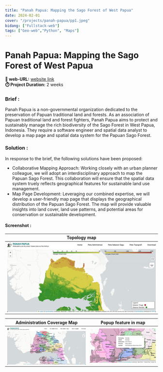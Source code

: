 ```yaml
---
title: "Panah Papua: Mapping the Sago Forest of West Papua"
date: 2024-02-01
cover: "/projects/panah-papua/pp1.jpeg"
bidang: ["Fullstack-web"]
tags: ["Geo-web","Python", "Maps"]
---
```


# Panah Papua: Mapping the Sago Forest of West Papua

**🔗 web-URL:** [website link](https://panah-papua.vercel.app/) <br> 
**⏱️ Project Duration:** 2 weeks <br> 

### Brief :
Panah Papua is a non-governmental organization dedicated to the preservation of Papuan traditional land and forests. As an association of Papuan traditional land and forest fighters, Panah Papua aims to protect and sustainably manage the rich biodiversity of the Sago Forest in West Papua, Indonesia. They require a software engineer and spatial data analyst to develop a map page and spatial data system for the Papuan Sago Forest.

### Solution :
In response to the brief, the following solutions have been proposed:
- Collaborative Mapping Approach: Working closely with an urban planner colleague, we will adopt an interdisciplinary approach to map the Papuan Sago Forest. This collaboration will ensure that the spatial data system truely reflects geographical features for sustainable land use management.
- Map Page Development: Leveraging our combined expertise, we will develop a user-friendly map page that displays the geographical distribution of the Papuan Sago Forest. The map will provide valuable insights into land cover, land use patterns, and potential areas for conservation or sustainable development.

#### Screenshot :
| Topology map |
| -------------- |
| ![/projects/panah-papua/pp1.jpeg](/projects/panah-papua/pp1.jpeg) |

| Administration Coverage Map       | Popup feature in map       |
| -------------- | -------------- |
| ![/projects/panah-papua/pp3.jpeg](/projects/panah-papua/pp2.jpeg) | ![/projects/panah-papua/pp3.jpeg](/projects/panah-papua/pp3.jpeg) |